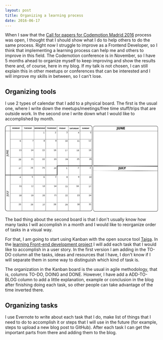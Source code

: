 ```yaml
---
layout: post
title: Organizing a learning process
date: 2016-06-17
---
```


When I saw that the <a href="https://www.koliseo.com/codemotion/codemotion-madrid/r4p/5753906952929280/#/" alt="Call for papers Codemotion">Call for papers for Codemotion Madrid 2016</a> process was open, I thought that I should show what I do to help others to do the same process. Right now I struggle to improve as a Frontend Developer, so I think that implementing a learning process can help me and others to improve in this field. The Codemotion conference is in November, so I have 5 months ahead to organize myself to keep improving and show the results there and, of course, here in my blog. If my talk is not chosen, I can still explain this in other meetups or conferences that can be interested and I will improve my skills in between, so I can't lose. 

Organizing tools
-------------

I use 2 types of calendar that I add to a physical board. The first is the usual one, where I write down the meetups/meetings/free time stuff/trips that are outside work. In the second one I write down what I would like to accomplished by month.

<img src="../images/blog/calendars.png" alt="Calendars to organize" />

The bad thing about the second board is that I don't usually know how many tasks I will accomplish in a month and I would like to reorganize order of tasks in a visual way. 

For that, I am going to start using Kanban with the open source tool <a href="https://taiga.io/" alt="Taiga">Taiga</a>. In the <a href="https://tree.taiga.io/project/cristinafsanz-improving-in-front-end-development/kanban" alt="Kanban Learning Front-end development">learning Front-end development project</a> I will add each task that I would like to accomplish in a user story. In the first version I am adding in the TO-DO column all the tasks, ideas and resources that I have, I don't know if I will separate them in some way to distinguish which kind of task is.

The organization in the Kanban board is the usual in agile methodology, that is, columns TO-DO, DOING and DONE. However, I have add a ADD-TO-BLOG column to add a little explanation, example or conclusion in the blog after finishing doing each task, so other people can take advantage of the time inverted there.


Organizing tasks
-------------

I use Evernote to write about each task that I do, make list of things that I need to do to accomplish it or steps that I will use in the future (for example, steps to upload a new blog post to GitHub). After each task I can get the important parts from there and adding them to the blog.
